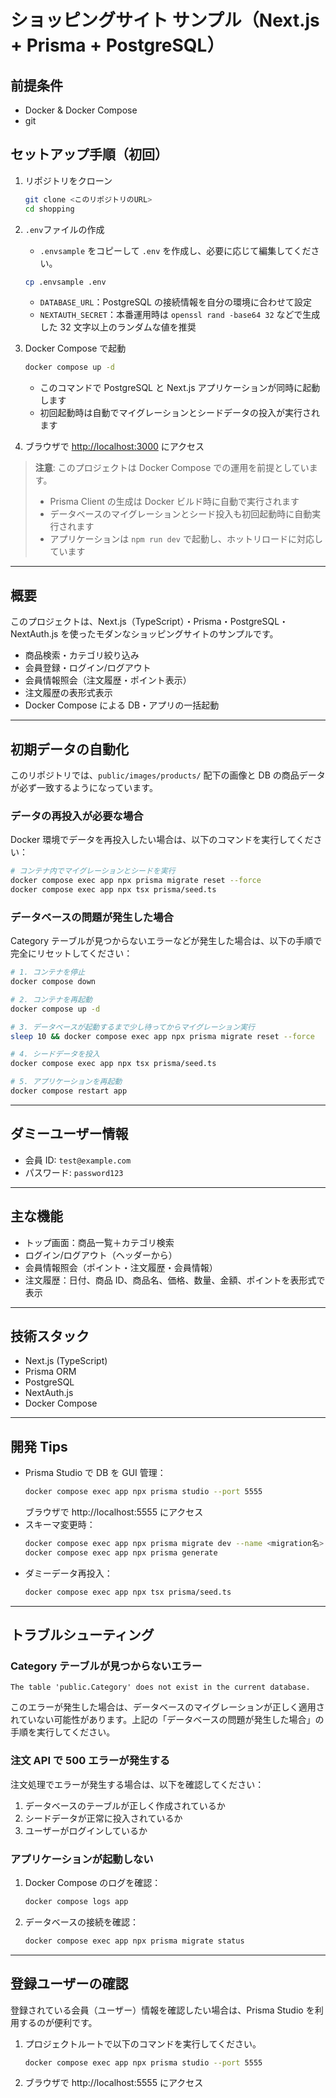 # ショッピングサイト サンプル（Next.js + Prisma + PostgreSQL）

## 前提条件

- Docker & Docker Compose
- git

## セットアップ手順（初回）

1. リポジトリをクローン

   ```sh
   git clone <このリポジトリのURL>
   cd shopping
   ```

2. `.env`ファイルの作成

   - `.envsample` をコピーして `.env` を作成し、必要に応じて編集してください。

   ```sh
   cp .envsample .env
   ```

   - `DATABASE_URL`：PostgreSQL の接続情報を自分の環境に合わせて設定
   - `NEXTAUTH_SECRET`：本番運用時は `openssl rand -base64 32` などで生成した 32 文字以上のランダムな値を推奨

3. Docker Compose で起動

   ```sh
   docker compose up -d
   ```

   - このコマンドで PostgreSQL と Next.js アプリケーションが同時に起動します
   - 初回起動時は自動でマイグレーションとシードデータの投入が実行されます

4. ブラウザで [http://localhost:3000](http://localhost:3000) にアクセス

> **注意**: このプロジェクトは Docker Compose での運用を前提としています。
>
> - Prisma Client の生成は Docker ビルド時に自動で実行されます
> - データベースのマイグレーションとシード投入も初回起動時に自動実行されます
> - アプリケーションは `npm run dev` で起動し、ホットリロードに対応しています

---

## 概要

このプロジェクトは、Next.js（TypeScript）・Prisma・PostgreSQL・NextAuth.js を使ったモダンなショッピングサイトのサンプルです。

- 商品検索・カテゴリ絞り込み
- 会員登録・ログイン/ログアウト
- 会員情報照会（注文履歴・ポイント表示）
- 注文履歴の表形式表示
- Docker Compose による DB・アプリの一括起動

---

## 初期データの自動化

このリポジトリでは、`public/images/products/` 配下の画像と DB の商品データが必ず一致するようになっています。

### データの再投入が必要な場合

Docker 環境でデータを再投入したい場合は、以下のコマンドを実行してください：

```sh
# コンテナ内でマイグレーションとシードを実行
docker compose exec app npx prisma migrate reset --force
docker compose exec app npx tsx prisma/seed.ts
```

### データベースの問題が発生した場合

Category テーブルが見つからないエラーなどが発生した場合は、以下の手順で完全にリセットしてください：

```sh
# 1. コンテナを停止
docker compose down

# 2. コンテナを再起動
docker compose up -d

# 3. データベースが起動するまで少し待ってからマイグレーション実行
sleep 10 && docker compose exec app npx prisma migrate reset --force

# 4. シードデータを投入
docker compose exec app npx tsx prisma/seed.ts

# 5. アプリケーションを再起動
docker compose restart app
```

---

## ダミーユーザー情報

- 会員 ID: `test@example.com`
- パスワード: `password123`

---

## 主な機能

- トップ画面：商品一覧＋カテゴリ検索
- ログイン/ログアウト（ヘッダーから）
- 会員情報照会（ポイント・注文履歴・会員情報）
- 注文履歴：日付、商品 ID、商品名、価格、数量、金額、ポイントを表形式で表示

---

## 技術スタック

- Next.js (TypeScript)
- Prisma ORM
- PostgreSQL
- NextAuth.js
- Docker Compose

---

## 開発 Tips

- Prisma Studio で DB を GUI 管理：
  ```sh
  docker compose exec app npx prisma studio --port 5555
  ```
  ブラウザで http://localhost:5555 にアクセス
- スキーマ変更時：
  ```sh
  docker compose exec app npx prisma migrate dev --name <migration名>
  docker compose exec app npx prisma generate
  ```
- ダミーデータ再投入：
  ```sh
  docker compose exec app npx tsx prisma/seed.ts
  ```

---

## トラブルシューティング

### Category テーブルが見つからないエラー

```
The table 'public.Category' does not exist in the current database.
```

このエラーが発生した場合は、データベースのマイグレーションが正しく適用されていない可能性があります。上記の「データベースの問題が発生した場合」の手順を実行してください。

### 注文 API で 500 エラーが発生する

注文処理でエラーが発生する場合は、以下を確認してください：

1. データベースのテーブルが正しく作成されているか
2. シードデータが正常に投入されているか
3. ユーザーがログインしているか

### アプリケーションが起動しない

1. Docker Compose のログを確認：
   ```sh
   docker compose logs app
   ```
2. データベースの接続を確認：
   ```sh
   docker compose exec app npx prisma migrate status
   ```

---

## 登録ユーザーの確認

登録されている会員（ユーザー）情報を確認したい場合は、Prisma Studio を利用するのが便利です。

1. プロジェクトルートで以下のコマンドを実行してください。
   ```sh
   docker compose exec app npx prisma studio --port 5555
   ```
2. ブラウザで http://localhost:5555 にアクセス
